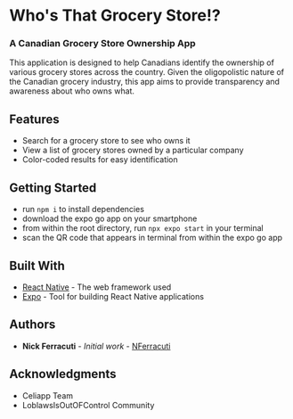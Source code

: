 # Who's That Grocery Store!?
### A Canadian Grocery Store Ownership App

This application is designed to help Canadians identify the ownership of various grocery stores across the country. Given the oligopolistic nature of the Canadian grocery industry, this app aims to provide transparency and awareness about who owns what.

## Features

- Search for a grocery store to see who owns it
- View a list of grocery stores owned by a particular company
- Color-coded results for easy identification

## Getting Started

- run `npm i` to install dependencies
- download the expo go app on your smartphone
- from within the root directory, run `npx expo start` in your terminal
- scan the QR code that appears in terminal from within the expo go app


## Built With

* [React Native](https://reactnative.dev/) - The web framework used
* [Expo](https://expo.io/) - Tool for building React Native applications

## Authors

* **Nick Ferracuti** - *Initial work* - [NFerracuti](https://github.com/nferracuti)


## Acknowledgments

* Celiapp Team
* LoblawsIsOutOFControl Community